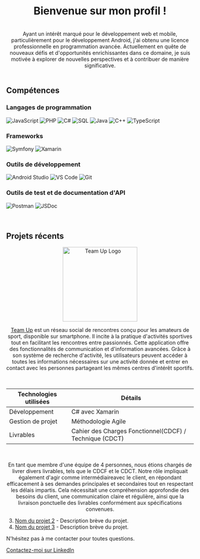 <h1 align="center">
  Bienvenue sur mon profil !
</h1>

<br>

<div align="center">
  Ayant un intérêt marqué pour le développement web et mobile, particulièrement pour le développement Android, j'ai obtenu une licence professionnelle en programmation avancée. 
  Actuellement en quête de nouveaux défis et d'opportunités enrichissantes dans ce domaine, je suis motivée à explorer de nouvelles perspectives et à contribuer de manière significative.
</div>

<br>

## Compétences

### Langages de programmation
![JavaScript](https://img.shields.io/badge/JavaScript-yellow?style=for-the-badge&logo=javascript&logoColor=white)
![PHP](https://img.shields.io/badge/PHP-blue?style=for-the-badge&logo=php&logoColor=white)
![C#](https://img.shields.io/badge/C%23-purple?style=for-the-badge&logo=c-sharp&logoColor=white)
![SQL](https://img.shields.io/badge/SQL-orange?style=for-the-badge&logo=sql&logoColor=white)
![Java](https://img.shields.io/badge/Java-red?style=for-the-badge&logo=java&logoColor=white)
![C++](https://img.shields.io/badge/C++-blueviolet?style=for-the-badge&logo=c%2B%2B&logoColor=white)
![TypeScript](https://img.shields.io/badge/TypeScript-blue?style=for-the-badge&logo=typescript&logoColor=white)

### Frameworks
![Symfony](https://img.shields.io/badge/Symfony-black?style=for-the-badge&logo=symfony&logoColor=white)
![Xamarin](https://img.shields.io/badge/Xamarin-purple?style=for-the-badge&logo=xamarin&logoColor=white)

### Outils de développement
![Android Studio](https://img.shields.io/badge/Android%20Studio-green?style=for-the-badge&logo=android-studio&logoColor=white)
![VS Code](https://img.shields.io/badge/VS%20Code-blue?style=for-the-badge&logo=visual-studio-code&logoColor=white)
![Git](https://img.shields.io/badge/Git-black?style=for-the-badge&logo=git&logoColor=white)

### Outils de test et de documentation d'API</h3> 
![Postman](https://img.shields.io/badge/Postman-orange?style=for-the-badge&logo=postman&logoColor=white)
![JSDoc](https://img.shields.io/badge/JSDoc-green?style=for-the-badge&logo=javascript&logoColor=white)

<br>

## Projets récents

<div align="center">
  <img src="https://github.com/DepretLucie/presentation/assets/95081261/86fbe92b-3b97-41b6-b27c-3164b7e617d9" alt="Team Up Logo" width="200">

  <br>

  [Team Up](lien_vers_projet_2) est un réseau social de rencontres conçu pour les amateurs de sport, disponible sur smartphone. Il incite à la pratique d'activités sportives tout en facilitant les rencontres entre passionnés. Cette application offre des fonctionnalités de communication et d'information   avancées. Grâce à son système de recherche d'activité, les utilisateurs peuvent accéder à toutes les informations nécessaires sur une activité donnée et entrer en contact avec les personnes partageant les mêmes centres d'intérêt sportifs.

  <br>
  
  | Technologies utilisées        | Détails                                                 |
  |-------------------------------|---------------------------------------------------------|
  | Développement                 | C# avec Xamarin                                         |
  | Gestion de projet             | Méthodologie Agile                                      |
  | Livrables                     | Cahier des Charges Fonctionnel(CDCF) / Technique (CDCT) |

  <br>
  
  En tant que membre d'une équipe de 4 personnes, nous étions chargés de livrer divers livrables, tels que le CDCF et le CDCT. Notre rôle impliquait également d'agir comme intermédiaireavec le client, en répondant efficacement à ses demandes principales et secondaires tout en respectant les délais impartis. Cela nécessitait une compréhension approfondie des besoins du client, une communication claire et régulière, ainsi que la livraison ponctuelle des livrables conformément aux spécifications convenues.
</div>


3. [Nom du projet 2](lien_vers_projet_2) - Description brève du projet.
4. [Nom du projet 3](lien_vers_projet_3) - Description brève du projet.

N'hésitez pas à me contacter pour toutes questions.

[Contactez-moi sur LinkedIn](https://www.linkedin.com/in/depretlucie1/)

